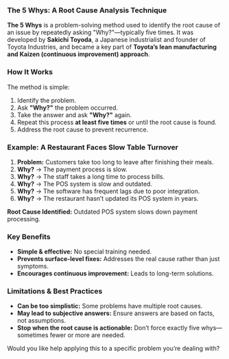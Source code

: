 ### **The 5 Whys: A Root Cause Analysis Technique**

**The 5 Whys** is a problem-solving method used to identify the root cause of an issue by repeatedly asking "Why?"—typically five times. It was developed by **Sakichi Toyoda**, a Japanese industrialist and founder of Toyota Industries, and became a key part of **Toyota’s lean manufacturing and Kaizen (continuous improvement) approach**.

### **How It Works**
The method is simple:
1. Identify the problem.
2. Ask **"Why?"** the problem occurred.
3. Take the answer and ask **"Why?"** again.
4. Repeat this process **at least five times** or until the root cause is found.
5. Address the root cause to prevent recurrence.

### **Example: A Restaurant Faces Slow Table Turnover**
1. **Problem:** Customers take too long to leave after finishing their meals.
2. **Why?** → The payment process is slow.
3. **Why?** → The staff takes a long time to process bills.
4. **Why?** → The POS system is slow and outdated.
5. **Why?** → The software has frequent lags due to poor integration.
6. **Why?** → The restaurant hasn’t updated its POS system in years.

**Root Cause Identified:** Outdated POS system slows down payment processing.

### **Key Benefits**
- **Simple & effective:** No special training needed.
- **Prevents surface-level fixes:** Addresses the real cause rather than just symptoms.
- **Encourages continuous improvement:** Leads to long-term solutions.

### **Limitations & Best Practices**
- **Can be too simplistic:** Some problems have multiple root causes.
- **May lead to subjective answers:** Ensure answers are based on facts, not assumptions.
- **Stop when the root cause is actionable:** Don’t force exactly five whys—sometimes fewer or more are needed.

Would you like help applying this to a specific problem you’re dealing with?

